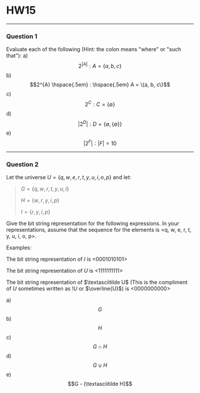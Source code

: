 # HW15
---
### Question 1
Evaluate each of the following (Hint: the colon means "where" or "such that"):
a) $$2^{|A|} : A = \{ a, b, c\}$$
b) $$2^{A} \hspace{.5em} : \hspace{.5em} A = \{a, b, c\}$$
c)$$2^{C} : C = \{ \emptyset \}$$
d) $$|2^{D}| :  D = \{ \emptyset, \{ \emptyset \} \}$$
e) $$|2^{F}| : |F| = 10$$

---
### Question 2

Let the universe $U = \{q, w, e, r, t, y, u, i, o, p\}$ and let:
> $G = \{q, w, r, t, y, u, i\}$
>
>$H = \{w, r, y, i, p\}$
> 
>$I = \{r, y, i, p\}$  

Give the bit string representation for the following expressions. In your representations, assume that the sequence for the elements is \<q, w, e, r, t, y, u, i, o, p\>.

Examples: 

The bit string representation of $I$ is \<0001010101\>

The bit string representation of $U$ is \<1111111111\>

The bit string representation of $\textasciitilde U$ (This is the compliment of $U$ sometimes written as $!U$ or $\overline{U}$) is \<0000000000\>

a) $$G$$
b) $$H$$ 
c) $$G \cap H$$
d) $$G \cup H$$
e) $$G - (\textasciitilde H)$$
